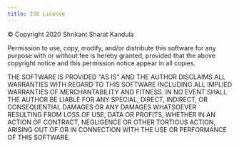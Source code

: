 ```yaml
---
title: ISC License
---
```


&copy; Copyright 2020 Shrikant Sharat Kandula

Permission to use, copy, modify, and/or distribute this software for any purpose with or without fee
is hereby granted, provided that the above copyright notice and this permission notice appear in all
copies.

THE SOFTWARE IS PROVIDED "AS IS" AND THE AUTHOR DISCLAIMS ALL WARRANTIES WITH REGARD TO THIS
SOFTWARE INCLUDING ALL IMPLIED WARRANTIES OF MERCHANTABILITY AND FITNESS. IN NO EVENT SHALL THE
AUTHOR BE LIABLE FOR ANY SPECIAL, DIRECT, INDIRECT, OR CONSEQUENTIAL DAMAGES OR ANY DAMAGES
WHATSOEVER RESULTING FROM LOSS OF USE, DATA OR PROFITS, WHETHER IN AN ACTION OF CONTRACT, NEGLIGENCE
OR OTHER TORTIOUS ACTION, ARISING OUT OF OR IN CONNECTION WITH THE USE OR PERFORMANCE OF THIS
SOFTWARE.
